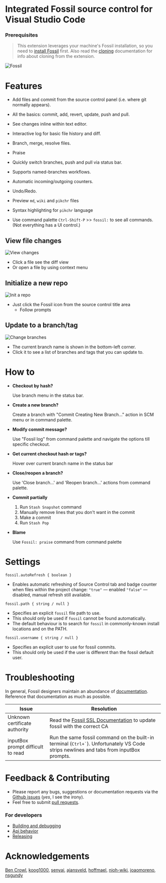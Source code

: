 # Integrated Fossil source control for Visual Studio Code

### Prerequisites

> This extension leverages your machine's Fossil installation,
so you need to
[install Fossil](https://www.fossil-scm.org/fossil/doc/trunk/www/quickstart.wiki)
first. Also read the [cloning](/docs/cloning.md) documentation for info
about cloning from the extension.

![Fossil](images/fossil.png)

# Features

* Add files and commit from the source control panel
  (i.e. where git normally appears).

* All the basics: commit, add, revert, update, push and pull.

* See changes inline within text editor.

* Interactive log for basic file history and diff.

* Branch, merge, resolve files.

* Praise

* Quickly switch branches, push and pull via status bar.

* Supports named-branches workflows.

* Automatic incoming/outgoing counters.

* Undo/Redo.

* Preview `md`, `wiki` and `pikchr` files

* Syntax highlighting for `pikchr` language

* Use command palette `Ctrl-Shift-P` >> `fossil:` to see all commands. (Not everything has a UI control.)


## View file changes
![View changes](images/fossil-diff.gif)

  * Click a file see the diff view
  * Or open a file by using context menu

## Initialize a new repo

![Init a repo](images/init.gif)

  * Just click the Fossil icon from the source control title area
    * Follow prompts

## Update to a branch/tag

![Change branches](images/change-branch.gif)

  * The current branch name is shown in the bottom-left corner.
  * Click it to see a list of branches and tags that you can update to.

# How to

* **Checkout by hash?**

  Use branch menu in the status bar.

* **Create a new branch?**

  Create a branch with "Commit Creating New Branch..." action in SCM menu or in command palette.

* **Modify commit message?**

  Use "Fossil log" from command palette and navigate the options till specific checkout.

* **Get current checkout hash or tags?**

  Hover over current branch name in the status bar

* **Close/reopen a branch?**

  Use 'Close branch...' and 'Reopen branch...' actions from command palette.

* **Commit partially**

  1. Run `Stash Snapshot` command
  2. Manually remove lines that you don't want in the commit
  3. Make a commit
  4. Run `Stash Pop`

* **Blame**

  Use `Fossil: praise` command from command palette

# Settings

`fossil.autoRefresh { boolean }`

  * Enables automatic refreshing of Source Control tab and badge counter
  when files within the project change:
  `"true"` &mdash; enabled
  `"false"` &mdash; disabled, manual refresh still available.

`fossil.path { string / null }`

  * Specifies an explicit `fossil` file path to use.
  * This should only be used if `fossil` cannot be found automatically.
  * The default behaviour is to search for `fossil` in commonly-known
    install locations and on the PATH.

`fossil.username { string / null }`

  * Specifies an explicit user to use for fossil commits.
  * This should only be used if the user is different than the fossil default user.

# Troubleshooting

In general, Fossil designers maintain an abundance of
[documentation](https://fossil-scm.org/home/doc/trunk/www/permutedindex.html).
Reference that documentation as much as possible.

| Issue | Resolution
--------|----------------------------------------------------------------
| Unknown certificate authority | Read the [Fossil SSL Documentation](https://fossil-scm.org/home/doc/trunk/www/ssl.wiki#certs) to update fossil with the correct CA |
| inputBox prompt difficult to read | Run the same fossil command on the built-in terminal (<code>Ctrl+`</code>). Unfortunately VS Code strips newlines and tabs from inputBox prompts. |


# Feedback & Contributing

* Please report any bugs, suggestions or documentation requests via the
[Github issues](https://github.com/koog1000/vscode-fossil/issues)
(_yes_, I see the irony).
* Feel free to submit
[pull requests](https://github.com/koog1000/vscode-fossil/pulls).


### For developers

* [Building and debugging](docs/dev/build.md)
* [Api behavior](docs/dev/api.md)
* [Releasing](docs/dev/release.md)

# Acknowledgements

[Ben Crowl](https://github.com/mrcrowl),
[koog1000](https://github.com/koog1000),
[senyai](https://github.com/senyai),
[ajansveld](https://github.com/ajansveld), [hoffmael](https://github.com/hoffmael), [nioh-wiki](https://github.com/nioh-wiki), [joaomoreno](https://github.com/joaomoreno), [nsgundy](https://github.com/nsgundy)
